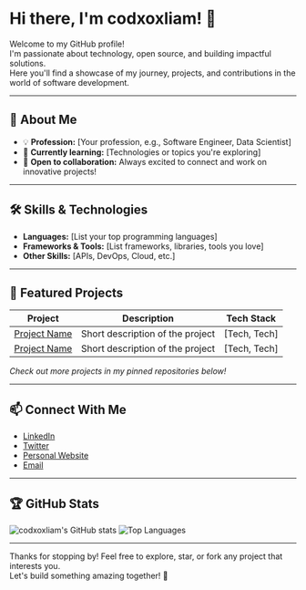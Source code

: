# Hi there, I'm codxoxliam! 👋

Welcome to my GitHub profile!  
I'm passionate about technology, open source, and building impactful solutions.  
Here you'll find a showcase of my journey, projects, and contributions in the world of software development.

---

## 🚀 About Me

- 💡 **Profession:** [Your profession, e.g., Software Engineer, Data Scientist]
- 🌱 **Currently learning:** [Technologies or topics you're exploring]
- 🤝 **Open to collaboration:** Always excited to connect and work on innovative projects!

---

## 🛠️ Skills & Technologies

- **Languages:** [List your top programming languages]
- **Frameworks & Tools:** [List frameworks, libraries, tools you love]
- **Other Skills:** [APIs, DevOps, Cloud, etc.]

---

## 🌟 Featured Projects

| Project | Description | Tech Stack |
| ------- | ----------- | ---------- |
| [Project Name](#) | Short description of the project | [Tech, Tech] |
| [Project Name](#) | Short description of the project | [Tech, Tech] |

_Check out more projects in my pinned repositories below!_

---

## 📫 Connect With Me

- [LinkedIn](#)
- [Twitter](#)
- [Personal Website](#)
- [Email](#)

---

## 🏆 GitHub Stats

![codxoxliam's GitHub stats](https://github-readme-stats.vercel.app/api?username=codxoxliam&show_icons=true&theme=radical)
![Top Languages](https://github-readme-stats.vercel.app/api/top-langs/?username=codxoxliam&layout=compact&theme=radical)

---

Thanks for stopping by! Feel free to explore, star, or fork any project that interests you.  
Let's build something amazing together! 🚀
